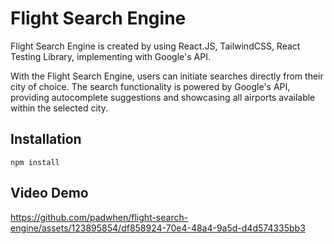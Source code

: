 # Flight Search Engine

Flight Search Engine is created by using React.JS, TailwindCSS, React Testing Library, implementing with Google's API.

With the Flight Search Engine, users can initiate searches directly from their city of choice. The search functionality is powered by Google's API, providing autocomplete suggestions and showcasing all airports available within the selected city.

## Installation
``npm install``

## Video Demo
https://github.com/padwhen/flight-search-engine/assets/123895854/df858924-70e4-48a4-9a5d-d4d574335bb3

